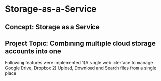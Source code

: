 # Storage-as-a-Service

## Concept: Storage as a Service
## Project Topic: Combining multiple cloud storage accounts into one 

Following features were implemented
1)A single web interface to manage Google Drive, Dropbox
2) Upload, Download and Search files from a single place

